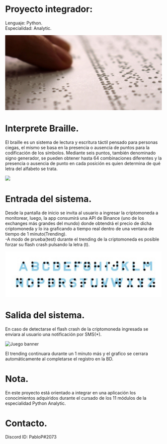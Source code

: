 # Proyecto integrador:
Lenguaje: Python.\
Especialidad: Analytic.

![Analytic banner](Info/braille.jpg)

# Interprete Braille.
  El braille es un sistema de lectura y escritura táctil pensado para personas ciegas, el mismo se basa en la presencia o ausencia de puntos para la codificación de los símbolos. Mediante seis puntos, también denominado signo generador, se pueden obtener hasta 64 combinaciones diferentes y la presencia o ausencia de punto en cada posición es quien determina de qué letra del alfabeto se trata.  

[![](https://markdown-videos.deta.dev/youtube/JQS-9QosLnw)](https://youtu.be/JQS-9QosLnw)

# Entrada del sistema.
Desde la pantalla de inicio se invita al usuario a ingresar la criptomoneda a monitorear, luego, la app consumirá una API de Binance
(uno de los exchanges más grandes del mundo) donde obtendrá el precio de dicha criptomoneda y lo ira graficando a tiempo real dentro de una ventana de tiempo
de 1 minuto(Trending).\
-A modo de prueba(test) durante el trending de la criptomoneda es posible forzar su flash crash pulsando la letra (t).

![Analytic banner](Info/braillee.jpg)


# Salida del sistema.
En caso de detectarse el flash crash de la criptomoneda ingresada se enviara al usuario una notificación por SMS(*).

![Juego banner](/sms.jpg)

El trending continuara durante un 1 minuto más y el grafico se cerrara automáticamente al completarse el registro en la BD.


# Nota.
En este proyecto está orientado a integrar en una aplicación los conocimientos adquiridos durante el cursado de los 11 módulos de la especialidad Python Analytic.


# Contacto.
Discord ID: PabloP#2073
